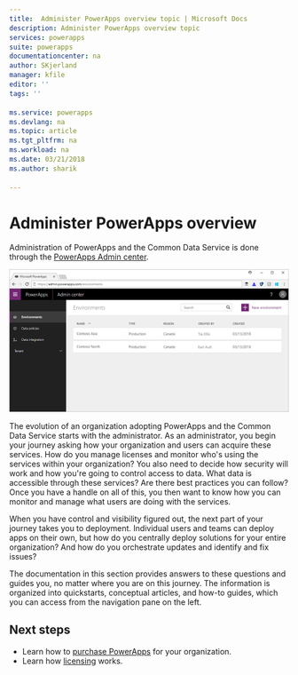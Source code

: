 ```yaml
---
title:  Administer PowerApps overview topic | Microsoft Docs
description: Administer PowerApps overview topic
services: powerapps
suite: powerapps
documentationcenter: na
author: SKjerland
manager: kfile
editor: ''
tags: ''

ms.service: powerapps
ms.devlang: na
ms.topic: article
ms.tgt_pltfrm: na
ms.workload: na
ms.date: 03/21/2018
ms.author: sharik

---
```


# Administer PowerApps overview
Administration of PowerApps and the Common Data Service is done through the [PowerApps Admin center]([https://admin.powerapps.com).

![](./media/index/admin-center.png)

The evolution of an organization adopting PowerApps and the Common Data Service starts with the administrator. As an administrator, you begin your journey asking how your organization and users can acquire these services. How do you manage licenses and monitor who's using the services within your organization? You also need to decide how security will work and how you're going to control access to data. What data is accessible through these services? Are there best practices you can follow? Once you have a handle on all of this, you then want to know how you can monitor and manage what users are doing with the services.

When you have control and visibility figured out, the next part of your journey takes you to deployment. Individual users and teams can deploy apps on their own, but how do you centrally deploy solutions for your entire organization? And how do you orchestrate updates and identify and fix issues?

The documentation in this section provides answers to these questions and guides you, no matter where you are on this journey. The information is organized into quickstarts, conceptual articles, and how-to guides, which you can access from the navigation pane on the left.

## Next steps
* Learn how to [purchase PowerApps](signup-for-powerapps-admin.md) for your organization.
* Learn how [licensing](pricing-billing-skus.md) works.
